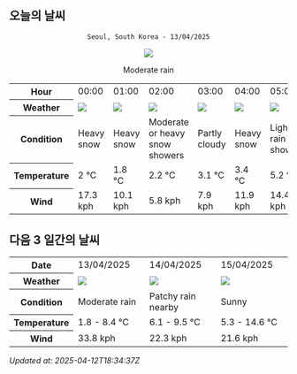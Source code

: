 ## 오늘의 날씨
<div align="center">

`Seoul, South Korea - 13/04/2025`

<img src="https://cdn.weatherapi.com/weather/64x64/day/302.png"/>

Moderate rain

</div>


<table>
    <tr>
        <th>Hour</th>
        <td>00:00</td><td>01:00</td><td>02:00</td><td>03:00</td><td>04:00</td><td>05:00</td><td>06:00</td><td>07:00</td><td>08:00</td><td>09:00</td><td>10:00</td><td>11:00</td><td>12:00</td><td>13:00</td><td>14:00</td><td>15:00</td><td>16:00</td><td>17:00</td><td>18:00</td><td>19:00</td><td>20:00</td><td>21:00</td><td>22:00</td><td>23:00</td>
    </tr>
    <tr>
        <th>Weather</th>
        <td><img src="https://cdn.weatherapi.com/weather/64x64/night/338.png"></img></td><td><img src="https://cdn.weatherapi.com/weather/64x64/night/338.png"></img></td><td><img src="https://cdn.weatherapi.com/weather/64x64/night/371.png"></img></td><td><img src="https://cdn.weatherapi.com/weather/64x64/night/116.png"></img></td><td><img src="https://cdn.weatherapi.com/weather/64x64/night/338.png"></img></td><td><img src="https://cdn.weatherapi.com/weather/64x64/night/353.png"></img></td><td><img src="https://cdn.weatherapi.com/weather/64x64/night/113.png"></img></td><td><img src="https://cdn.weatherapi.com/weather/64x64/day/113.png"></img></td><td><img src="https://cdn.weatherapi.com/weather/64x64/day/176.png"></img></td><td><img src="https://cdn.weatherapi.com/weather/64x64/day/176.png"></img></td><td><img src="https://cdn.weatherapi.com/weather/64x64/day/176.png"></img></td><td><img src="https://cdn.weatherapi.com/weather/64x64/day/176.png"></img></td><td><img src="https://cdn.weatherapi.com/weather/64x64/day/176.png"></img></td><td><img src="https://cdn.weatherapi.com/weather/64x64/day/176.png"></img></td><td><img src="https://cdn.weatherapi.com/weather/64x64/day/176.png"></img></td><td><img src="https://cdn.weatherapi.com/weather/64x64/day/122.png"></img></td><td><img src="https://cdn.weatherapi.com/weather/64x64/day/116.png"></img></td><td><img src="https://cdn.weatherapi.com/weather/64x64/day/122.png"></img></td><td><img src="https://cdn.weatherapi.com/weather/64x64/day/119.png"></img></td><td><img src="https://cdn.weatherapi.com/weather/64x64/day/176.png"></img></td><td><img src="https://cdn.weatherapi.com/weather/64x64/night/176.png"></img></td><td><img src="https://cdn.weatherapi.com/weather/64x64/night/176.png"></img></td><td><img src="https://cdn.weatherapi.com/weather/64x64/night/176.png"></img></td><td><img src="https://cdn.weatherapi.com/weather/64x64/night/266.png"></img></td>
    </tr>
    <tr>
        <th>Condition</th>
        <td width="200px">Heavy snow</td><td width="200px">Heavy snow</td><td width="200px">Moderate or heavy snow showers</td><td width="200px">Partly cloudy</td><td width="200px">Heavy snow</td><td width="200px">Light rain shower</td><td width="200px">Clear </td><td width="200px">Sunny</td><td width="200px">Patchy rain nearby</td><td width="200px">Patchy rain nearby</td><td width="200px">Patchy rain nearby</td><td width="200px">Patchy rain nearby</td><td width="200px">Patchy rain nearby</td><td width="200px">Patchy rain nearby</td><td width="200px">Patchy rain nearby</td><td width="200px">Overcast </td><td width="200px">Partly Cloudy </td><td width="200px">Overcast </td><td width="200px">Cloudy </td><td width="200px">Patchy rain nearby</td><td width="200px">Patchy rain nearby</td><td width="200px">Patchy rain nearby</td><td width="200px">Patchy rain nearby</td><td width="200px">Light drizzle</td>
    </tr>
    <tr>
        <th>Temperature</th>
        <td>2 °C</td><td>1.8 °C</td><td>2.2 °C</td><td>3.1 °C</td><td>3.4 °C</td><td>5.2 °C</td><td>5.6 °C</td><td>5.5 °C</td><td>6.6 °C</td><td>7.5 °C</td><td>8 °C</td><td>8.4 °C</td><td>8.1 °C</td><td>7.6 °C</td><td>7.8 °C</td><td>8.4 °C</td><td>8.2 °C</td><td>7.8 °C</td><td>7.8 °C</td><td>7.2 °C</td><td>6.9 °C</td><td>6.6 °C</td><td>6.8 °C</td><td>6.9 °C</td>
    </tr>
    <tr>
        <th>Wind</th>
        <td>17.3 kph</td><td>10.1 kph</td><td>5.8 kph</td><td>7.9 kph</td><td>11.9 kph</td><td>14.4 kph</td><td>25.2 kph</td><td>22.3 kph</td><td>23.4 kph</td><td>28.1 kph</td><td>31 kph</td><td>33.1 kph</td><td>33.8 kph</td><td>33.5 kph</td><td>33.1 kph</td><td>33.1 kph</td><td>30.6 kph</td><td>29.5 kph</td><td>24.8 kph</td><td>22 kph</td><td>20.2 kph</td><td>19.8 kph</td><td>19.1 kph</td><td>22 kph</td>
    </tr>
</table>


## 다음 3 일간의 날씨


<table>
    <tr>
        <th>Date</th>
        <td>13/04/2025</td><td>14/04/2025</td><td>15/04/2025</td>
    </tr>
    <tr>
        <th>Weather</th>
        <td><img src="https://cdn.weatherapi.com/weather/64x64/day/302.png"/></td><td><img src="https://cdn.weatherapi.com/weather/64x64/day/176.png"/></td><td><img src="https://cdn.weatherapi.com/weather/64x64/day/113.png"/></td>
    </tr>
    <tr>
        <th>Condition</th>
        <td width="200px">Moderate rain</td><td width="200px">Patchy rain nearby</td><td width="200px">Sunny</td>
    </tr>
    <tr>
        <th>Temperature</th>
        <td>1.8 -  8.4 °C</td><td>6.1 -  9.5 °C</td><td>5.3 -  14.6 °C</td>
    </tr>
    <tr>
        <th>Wind</th>
        <td>33.8 kph</td><td>22.3 kph</td><td>21.6 kph</td>
    </tr>
</table>


*Updated at: 2025-04-12T18:34:37Z*
